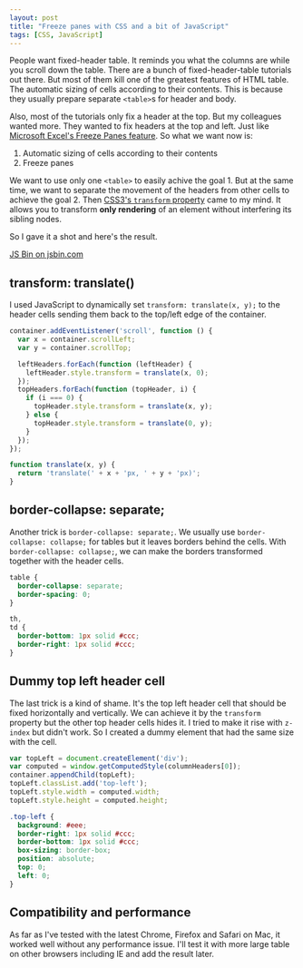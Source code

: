 ```yaml
---
layout: post
title: "Freeze panes with CSS and a bit of JavaScript"
tags: [CSS, JavaScript]
---
```


People want fixed-header table. It reminds you what the columns are while you scroll down the table. There are a bunch of fixed-header-table tutorials out there. But most of them kill one of the greatest features of HTML table. The automatic sizing of cells according to their contents. This is because they usually prepare separate `<table>`s for header and body.

Also, most of the tutorials only fix a header at the top. But my colleagues wanted more. They wanted to fix headers at the top and left. Just like [Microsoft Excel's Freeze Panes feature](http://www.gcflearnfree.org/excel2013/17). So what we want now is:

1. Automatic sizing of cells according to their contents
2. Freeze panes

We want to use only one `<table>` to easily achive the goal 1. But at the same time, we want to separate the movement of the headers from other cells to achieve the goal 2. Then [CSS3's `transform` property](https://developer.mozilla.org/en-US/docs/Web/CSS/transform) came to my mind. It allows you to transform **only rendering** of an element without interfering its sibling nodes.

So I gave it a shot and here's the result.

<a href="https://jsbin.com/katabi/edit" target="_blank">JS Bin on jsbin.com</a>

## transform: translate()

I used JavaScript to dynamically set `transform: translate(x, y);` to the header cells sending them back to the top/left edge of the container.

```js
container.addEventListener('scroll', function () {
  var x = container.scrollLeft;
  var y = container.scrollTop;

  leftHeaders.forEach(function (leftHeader) {
    leftHeader.style.transform = translate(x, 0);
  });
  topHeaders.forEach(function (topHeader, i) {
    if (i === 0) {
      topHeader.style.transform = translate(x, y);
    } else {
      topHeader.style.transform = translate(0, y);
    }
  });
});

function translate(x, y) {
  return 'translate(' + x + 'px, ' + y + 'px)';
}
```

## border-collapse: separate;

Another trick is `border-collapse: separate;`. We usually use `border-collapse: collapse;` for tables but it leaves borders behind the cells. With `border-collapse: collapse;`, we can make the borders transformed together with the header cells.

```css
table {
  border-collapse: separate;
  border-spacing: 0;
}

th,
td {
  border-bottom: 1px solid #ccc;
  border-right: 1px solid #ccc;
}
```

## Dummy top left header cell

The last trick is a kind of shame. It's the top left header cell that should be fixed horizontally and vertically. We can achieve it by the `transform` property but the other top header cells hides it. I tried to make it rise with `z-index` but didn't work. So I created a dummy element that had the same size with the cell.

```js
var topLeft = document.createElement('div');
var computed = window.getComputedStyle(columnHeaders[0]);
container.appendChild(topLeft);
topLeft.classList.add('top-left');
topLeft.style.width = computed.width;
topLeft.style.height = computed.height;
```

```css
.top-left {
  background: #eee;
  border-right: 1px solid #ccc;
  border-bottom: 1px solid #ccc;
  box-sizing: border-box;
  position: absolute;
  top: 0;
  left: 0;
}
```

## Compatibility and performance

As far as I've tested with the latest Chrome, Firefox and Safari on Mac, it worked well without any performance issue. I'll test it with more large table on other browsers including IE and add the result later.
